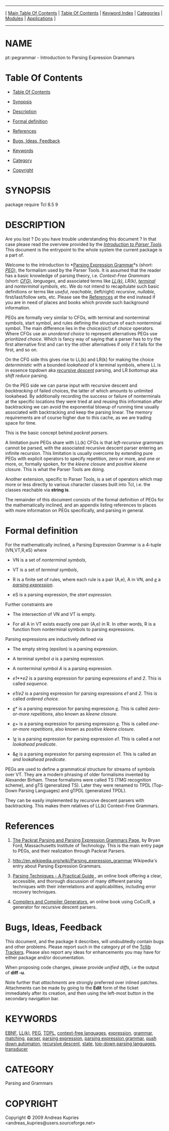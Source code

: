 
[//000000001]: # (pt::pegrammar \- Parser Tools)
[//000000002]: # (Generated from file 'pt\_peg\_introduction\.man' by tcllib/doctools with format 'markdown')
[//000000003]: # (Copyright &copy; 2009 Andreas Kupries <andreas\_kupries@users\.sourceforge\.net>)
[//000000004]: # (pt::pegrammar\(n\) 1\.1 tcllib "Parser Tools")

<hr> [ <a href="../../../../toc.md">Main Table Of Contents</a> &#124; <a
href="../../../toc.md">Table Of Contents</a> &#124; <a
href="../../../../index.md">Keyword Index</a> &#124; <a
href="../../../../toc0.md">Categories</a> &#124; <a
href="../../../../toc1.md">Modules</a> &#124; <a
href="../../../../toc2.md">Applications</a> ] <hr>

# NAME

pt::pegrammar \- Introduction to Parsing Expression Grammars

# <a name='toc'></a>Table Of Contents

  - [Table Of Contents](#toc)

  - [Synopsis](#synopsis)

  - [Description](#section1)

  - [Formal definition](#section2)

  - [References](#section3)

  - [Bugs, Ideas, Feedback](#section4)

  - [Keywords](#keywords)

  - [Category](#category)

  - [Copyright](#copyright)

# <a name='synopsis'></a>SYNOPSIS

package require Tcl 8\.5 9  

# <a name='description'></a>DESCRIPTION

Are you lost ? Do you have trouble understanding this document ? In that case
please read the overview provided by the *[Introduction to Parser
Tools](pt\_introduction\.md)*\. This document is the entrypoint to the whole
system the current package is a part of\.

Welcome to the introduction to *[Parsing Expression
Grammar](\.\./\.\./\.\./\.\./index\.md\#parsing\_expression\_grammar)*s \(short:
*[PEG](\.\./\.\./\.\./\.\./index\.md\#peg)*\), the formalism used by the Parser
Tools\. It is assumed that the reader has a basic knowledge of parsing theory,
i\.e\. *Context\-Free Grammars* \(short: *[CFG](\.\./\.\./\.\./\.\./index\.md\#cfg)*\),
*languages*, and associated terms like
*[LL\(k\)](\.\./\.\./\.\./\.\./index\.md\#ll\_k\_)*, *LR\(k\)*,
*[terminal](\.\./\.\./\.\./\.\./index\.md\#terminal)* and *nonterminal*
*symbols*, etc\. We do not intend to recapitulate such basic definitions or
terms like *useful*, *reachable*, \(left/right\) *recursive*, *nullable*,
first/last/follow sets, etc\. Please see the [References](#section3) at the
end instead if you are in need of places and books which provide such background
information\.

PEGs are formally very similar to CFGs, with terminal and nonterminal symbols,
start symbol, and rules defining the structure of each nonterminal symbol\. The
main difference lies in the choice\(sic\!\) of *choice* operators\. Where CFGs use
an *unordered choice* to represent alternatives PEGs use *prioritized
choice*\. Which is fancy way of saying that a parser has to try the first
alternative first and can try the other alternatives if only if it fails for the
first, and so on\.

On the CFG side this gives rise to LL\(k\) and LR\(k\) for making the choice
*deterministic* with a bounded *lookahead* of k terminal symbols, where LL
is in essence *topdown* aka *[recursive
descent](\.\./\.\./\.\./\.\./index\.md\#recursive\_descent)* parsing, and LR
*bottomup* aka *shift reduce* parsing\.

On the PEG side we can parse input with recursive descent and *backtracking*
of failed choices, the latter of which amounts to unlimited lookahead\. By
additionally recording the success or failure of nonterminals at the specific
locations they were tried at and reusing this information after backtracking we
can avoid the exponential blowup of running time usually associated with
backtracking and keep the parsing linear\. The memory requirements are of course
higher due to this cache, as we are trading space for time\.

This is the basic concept behind *packrat parsers*\.

A limitation pure PEGs share with LL\(k\) CFGs is that *left\-recursive* grammars
cannot be parsed, with the associated recursive descent parser entering an
infinite recursion\. This limitation is usually overcome by extending pure PEGs
with explicit operators to specify repetition, zero or more, and one or more,
or, formally spoken, for the *kleene closure* and *positive kleene closure*\.
This is what the Parser Tools are doing\.

Another extension, specific to Parser Tools, is a set of operators which map
more or less directly to various character classes built into Tcl, i\.e\. the
classes reachable via __string is__\.

The remainder of this document consists of the formal definition of PEGs for the
mathematically inclined, and an appendix listing references to places with more
information on PEGs specifically, and parsing in general\.

# <a name='section2'></a>Formal definition

For the mathematically inclined, a Parsing Expression Grammar is a 4\-tuple
\(VN,VT,R,eS\) where

  - VN is a set of *nonterminal symbols*,

  - VT is a set of *terminal symbols*,

  - R is a finite set of rules, where each rule is a pair \(A,e\), A in VN, and
    *[e](\.\./\.\./\.\./\.\./index\.md\#e)* a *[parsing
    expression](\.\./\.\./\.\./\.\./index\.md\#parsing\_expression)*\.

  - eS is a parsing expression, the *start expression*\.

Further constraints are

  - The intersection of VN and VT is empty\.

  - For all A in VT exists exactly one pair \(A,e\) in R\. In other words, R is a
    function from nonterminal symbols to parsing expressions\.

Parsing expressions are inductively defined via

  - The empty string \(epsilon\) is a parsing expression\.

  - A terminal symbol *a* is a parsing expression\.

  - A nonterminal symbol *A* is a parsing expression\.

  - *e1**e2* is a parsing expression for parsing expressions *e1* and
    *2*\. This is called *sequence*\.

  - *e1*/*e2* is a parsing expression for parsing expressions *e1* and
    *2*\. This is called *ordered choice*\.

  - *[e](\.\./\.\./\.\./\.\./index\.md\#e)*\* is a parsing expression for parsing
    expression *[e](\.\./\.\./\.\./\.\./index\.md\#e)*\. This is called
    *zero\-or\-more repetitions*, also known as *kleene closure*\.

  - *[e](\.\./\.\./\.\./\.\./index\.md\#e)*\+ is a parsing expression for parsing
    expression *[e](\.\./\.\./\.\./\.\./index\.md\#e)*\. This is called *one\-or\-more
    repetitions*, also known as *positive kleene closure*\.

  - \!*[e](\.\./\.\./\.\./\.\./index\.md\#e)* is a parsing expression for parsing
    expression *e1*\. This is called a *not lookahead predicate*\.

  - &*[e](\.\./\.\./\.\./\.\./index\.md\#e)* is a parsing expression for parsing
    expression *e1*\. This is called an *and lookahead predicate*\.

PEGs are used to define a grammatical structure for streams of symbols over VT\.
They are a modern phrasing of older formalisms invented by Alexander Birham\.
These formalisms were called TS \(TMG recognition scheme\), and gTS \(generalized
TS\)\. Later they were renamed to TPDL \(Top\-Down Parsing Languages\) and gTPDL
\(generalized TPDL\)\.

They can be easily implemented by recursive descent parsers with backtracking\.
This makes them relatives of LL\(k\) Context\-Free Grammars\.

# <a name='section3'></a>References

  1. [The Packrat Parsing and Parsing Expression Grammars
     Page](http://www\.pdos\.lcs\.mit\.edu/~baford/packrat/), by Bryan Ford,
     Massachusetts Institute of Technology\. This is the main entry page to PEGs,
     and their realization through Packrat Parsers\.

  1. [http://en\.wikipedia\.org/wiki/Parsing\_expression\_grammar](http://en\.wikipedia\.org/wiki/Parsing\_expression\_grammar)
     Wikipedia's entry about Parsing Expression Grammars\.

  1. [Parsing Techniques \- A Practical Guide
     ](http://www\.cs\.vu\.nl/~dick/PTAPG\.html), an online book offering a
     clear, accessible, and thorough discussion of many different parsing
     techniques with their interrelations and applicabilities, including error
     recovery techniques\.

  1. [Compilers and Compiler Generators](http://scifac\.ru\.ac\.za/compilers/),
     an online book using CoCo/R, a generator for recursive descent parsers\.

# <a name='section4'></a>Bugs, Ideas, Feedback

This document, and the package it describes, will undoubtedly contain bugs and
other problems\. Please report such in the category *pt* of the [Tcllib
Trackers](http://core\.tcl\.tk/tcllib/reportlist)\. Please also report any ideas
for enhancements you may have for either package and/or documentation\.

When proposing code changes, please provide *unified diffs*, i\.e the output of
__diff \-u__\.

Note further that *attachments* are strongly preferred over inlined patches\.
Attachments can be made by going to the __Edit__ form of the ticket
immediately after its creation, and then using the left\-most button in the
secondary navigation bar\.

# <a name='keywords'></a>KEYWORDS

[EBNF](\.\./\.\./\.\./\.\./index\.md\#ebnf), [LL\(k\)](\.\./\.\./\.\./\.\./index\.md\#ll\_k\_),
[PEG](\.\./\.\./\.\./\.\./index\.md\#peg), [TDPL](\.\./\.\./\.\./\.\./index\.md\#tdpl),
[context\-free languages](\.\./\.\./\.\./\.\./index\.md\#context\_free\_languages),
[expression](\.\./\.\./\.\./\.\./index\.md\#expression),
[grammar](\.\./\.\./\.\./\.\./index\.md\#grammar),
[matching](\.\./\.\./\.\./\.\./index\.md\#matching),
[parser](\.\./\.\./\.\./\.\./index\.md\#parser), [parsing
expression](\.\./\.\./\.\./\.\./index\.md\#parsing\_expression), [parsing expression
grammar](\.\./\.\./\.\./\.\./index\.md\#parsing\_expression\_grammar), [push down
automaton](\.\./\.\./\.\./\.\./index\.md\#push\_down\_automaton), [recursive
descent](\.\./\.\./\.\./\.\./index\.md\#recursive\_descent),
[state](\.\./\.\./\.\./\.\./index\.md\#state), [top\-down parsing
languages](\.\./\.\./\.\./\.\./index\.md\#top\_down\_parsing\_languages),
[transducer](\.\./\.\./\.\./\.\./index\.md\#transducer)

# <a name='category'></a>CATEGORY

Parsing and Grammars

# <a name='copyright'></a>COPYRIGHT

Copyright &copy; 2009 Andreas Kupries <andreas\_kupries@users\.sourceforge\.net>
